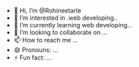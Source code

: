 - 👋 Hi, I’m @Rohineetarle
- 👀 I’m interested in .web developing..
- 🌱 I’m currently learning web developing...
- 💞️ I’m looking to collaborate on ...
- 📫 How to reach me ...
- 😄 Pronouns: ...
- ⚡ Fun fact: ...

<!---
Rohineetarle/Rohineetarle is a ✨ special ✨ repository because its `README.md` (this file) appears on your GitHub profile.
You can click the Preview link to take a look at your changes.
--->
